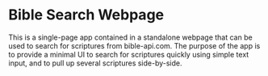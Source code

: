 # Bible Search Webpage
This is a single-page app contained in a standalone webpage that can be used to search for scriptures from bible-api.com. The purpose of the app is to provide a minimal UI to search for scriptures quickly using simple text input, and to pull up several scriptures side-by-side.